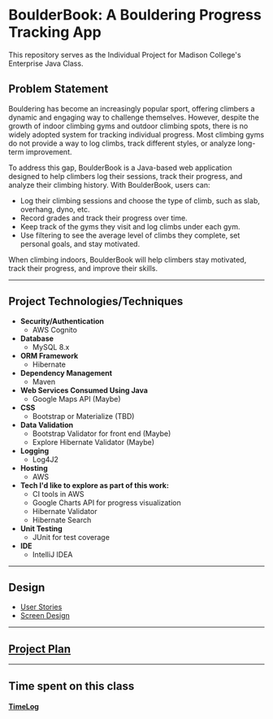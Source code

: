 # BoulderBook: A Bouldering Progress Tracking App

This repository serves as the Individual Project for Madison College's Enterprise Java Class.

## Problem Statement

Bouldering has become an increasingly popular sport, offering climbers a dynamic and engaging way to challenge 
themselves. However, despite the growth of indoor climbing gyms and outdoor climbing spots, there is no widely 
adopted system for tracking individual progress. Most climbing gyms do not provide a way to log climbs, track 
different styles, or analyze long-term improvement.

To address this gap, BoulderBook is a Java-based web application designed to help climbers log their sessions, track 
their progress, and analyze their climbing history. With BoulderBook, users can:

- Log their climbing sessions and choose the type of climb, such as slab, overhang, dyno, etc.
- Record grades and track their progress over time.
- Keep track of the gyms they visit and log climbs under each gym.
- Use filtering to see the average level of climbs they complete, set personal goals, and stay motivated.

When climbing indoors, BoulderBook will help climbers stay motivated, track their progress, and improve their skills.

---

## Project Technologies/Techniques

- **Security/Authentication**
    - AWS Cognito
- **Database**
    - MySQL 8.x
- **ORM Framework**
    - Hibernate
- **Dependency Management**
    - Maven
- **Web Services Consumed Using Java**
    - Google Maps API (Maybe)
- **CSS**
    - Bootstrap or Materialize (TBD)
- **Data Validation**
    - Bootstrap Validator for front end (Maybe)
    - Explore Hibernate Validator (Maybe)
- **Logging**
    - Log4J2
- **Hosting**
    - AWS
- **Tech I'd like to explore as part of this work:**
    - CI tools in AWS
    - Google Charts API for progress visualization
    - Hibernate Validator
    - Hibernate Search
- **Unit Testing**
    - JUnit for test coverage
- **IDE**
    - IntelliJ IDEA

---

## Design

- [User Stories](DesignDocuments/userStories.md)
- [Screen Design](DesignDocuments/Screens.md)

---

## [Project Plan](ProjectPlan.md)

---

## Time spent on this class

#### [TimeLog](timeLog.md)  
